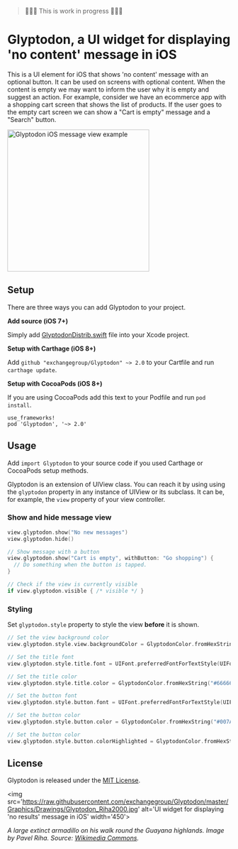 > 🚧🚧🚧 This is work in progress 🚧🚧🚧

# Glyptodon, a UI widget for displaying 'no content' message in iOS

This is a UI element for iOS that shows 'no content' message with an optional button. It can be used on screens with optional content. When the content is empty we may want to inform the user why it is empty and suggest an action. For example, consider we have an ecommerce app with a shopping cart screen that  shows the list of products. If the user goes to the empty cart screen we can show a "Cart is empty" message and a "Search" button.

<img src='https://raw.githubusercontent.com/exchangegroup/Glyptodon/master/Graphics/screenshots/glyptodon_ios_screenshot.png' width='320' alt='Glyptodon iOS message view example'>


## Setup

There are three ways you can add Glyptodon to your project.

**Add source (iOS 7+)**

Simply add [GlyptodonDistrib.swift](https://github.com/exchangegroup/Glyptodon/blob/master/Distrib/GlyptodonDistrib.swift) file into your Xcode project.

**Setup with Carthage (iOS 8+)**

Add `github "exchangegroup/Glyptodon" ~> 2.0` to your Cartfile and run `carthage update`.

**Setup with CocoaPods (iOS 8+)**

If you are using CocoaPods add this text to your Podfile and run `pod install`.

    use_frameworks!
    pod 'Glyptodon', '~> 2.0'

## Usage

Add `import Glyptodon` to your source code if you used Carthage or CocoaPods setup methods.

Glyptodon is an extension of UIView class. You can reach it by using using the `glyptodon` property in any instance of UIView or its subclass. It can be, for example, the `view` property of your view controller.


### Show and hide message view


```Swift
view.glyptodon.show("No new messages")
view.glyptodon.hide()

// Show message with a button
view.glyptodon.show("Cart is empty", withButton: "Go shopping") {
  // Do something when the button is tapped.
}

// Check if the view is currently visible
if view.glyptodon.visible { /* visible */ }
```

### Styling

Set `glyptodon.style` property to style the view **before** it is shown.

```Swift
// Set the view background color
view.glyptodon.style.view.backgroundColor = GlyptodonColor.fromHexString("#EEEEEE")

// Set the title font
view.glyptodon.style.title.font = UIFont.preferredFontForTextStyle(UIFontTextStyleTitle1)

// Set the title color
view.glyptodon.style.title.color = GlyptodonColor.fromHexString("#666666")

// Set the button font
view.glyptodon.style.button.font = UIFont.preferredFontForTextStyle(UIFontTextStyleBody)

// Set the button color
view.glyptodon.style.button.color = GlyptodonColor.fromHexString("#007AFF")

// Set the button color
view.glyptodon.style.button.colorHighlighted = GlyptodonColor.fromHexString("#007AFF33")
```


## License

Glyptodon is released under the [MIT License](LICENSE).


<img src='https://raw.githubusercontent.com/exchangegroup/Glyptodon/master/Graphics/Drawings/Glyptodon_Riha2000.jpg' alt='UI widget for displaying 'no results' message in iOS' width='450'>

*A large extinct armadillo on his walk round the Guayana highlands. Image by Pavel Riha. Source: [Wikimedia Commons](https://commons.wikimedia.org/wiki/File:Glyptodon_(Riha2000).jpg).*